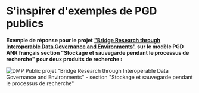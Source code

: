 # S'inspirer d'exemples de PGD publics

**Exemple de réponse pour le projet** [**"Bridge Research through Interoperable Data Governance and Environments"**](https://dmp.opidor.fr/plans/5954/export.pdf) **sur le modèle PGD ANR français section "Stockage et sauvegarde pendant le processus de recherche" pour deux produits de recherche :**&#x20;

![DMP Public projet "Bridge Research through Interoperable Data Governance and Environments" - section "Stockage et sauvegarde pendant le processus de recherche"](<../../.gitbook/assets/Capture d’écran 2022-04-20 à 16.21.46.png>)

